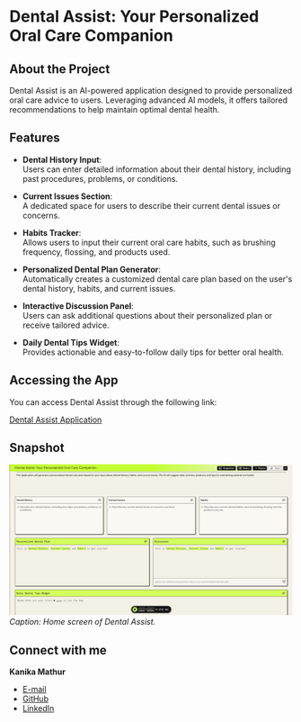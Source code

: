 # Dental Assist: Your Personalized Oral Care Companion

## About the Project

Dental Assist is an AI-powered application designed to provide personalized oral care advice to users. Leveraging advanced AI models, it offers tailored recommendations to help maintain optimal dental health.

## Features

- **Dental History Input**:  
  Users can enter detailed information about their dental history, including past procedures, problems, or conditions.

- **Current Issues Section**:  
  A dedicated space for users to describe their current dental issues or concerns.

- **Habits Tracker**:  
  Allows users to input their current oral care habits, such as brushing frequency, flossing, and products used.

- **Personalized Dental Plan Generator**:  
  Automatically creates a customized dental care plan based on the user's dental history, habits, and current issues.

- **Interactive Discussion Panel**:  
  Users can ask additional questions about their personalized plan or receive tailored advice.

- **Daily Dental Tips Widget**:  
  Provides actionable and easy-to-follow daily tips for better oral health.


## Accessing the App

You can access Dental Assist through the following link:

[Dental Assist Application](https://partyrock.aws/u/KanikaMathur/nHSnJpc4M/Dental-Assist%3A-Your-Personalized-Oral-Care-Companion)


## Snapshot

![Dental Assist Screenshot](dental-assist-screenshot.png)
*Caption: Home screen of Dental Assist.*


## Connect with me 

**Kanika Mathur**  
- [E-mail](mkanika.90@gmail.com)
- [GitHub](https://github.com/KanikaGenesis)  
- [LinkedIn](https://www.linkedin.com/in/kanika-mathur-083080121)  


